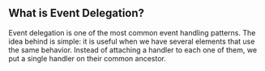 ## What is Event Delegation?
Event delegation is one of the most common event handling patterns. The idea behind is simple: it is useful when we have several elements that use the same behavior. Instead of attaching a handler to each one of them, we put a single handler on their common ancestor.